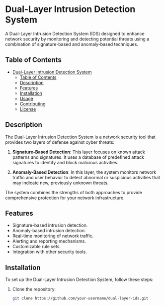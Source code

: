 # Dual-Layer Intrusion Detection System

A Dual-Layer Intrusion Detection System (IDS) designed to enhance network security by monitoring and detecting potential threats using a combination of signature-based and anomaly-based techniques.

## Table of Contents

- [Dual-Layer Intrusion Detection System](#dual-layer-intrusion-detection-system)
  - [Table of Contents](#table-of-contents)
  - [Description](#description)
  - [Features](#features)
  - [Installation](#installation)
  - [Usage](#usage)
  - [Contributing](#contributing)
  - [License](#license)

## Description

The Dual-Layer Intrusion Detection System is a network security tool that provides two layers of defense against cyber threats:

1. **Signature-Based Detection**: This layer focuses on known attack patterns and signatures. It uses a database of predefined attack signatures to identify and block malicious activities.

2. **Anomaly-Based Detection**: In this layer, the system monitors network traffic and user behavior to detect abnormal or suspicious activities that may indicate new, previously unknown threats.

The system combines the strengths of both approaches to provide comprehensive protection for your network infrastructure.

## Features

- Signature-based intrusion detection.
- Anomaly-based intrusion detection.
- Real-time monitoring of network traffic.
- Alerting and reporting mechanisms.
- Customizable rule sets.
- Integration with other security tools.

## Installation

To set up the Dual-Layer Intrusion Detection System, follow these steps:

1. Clone the repository:

   ```bash
   git clone https://github.com/your-username/dual-layer-ids.git

